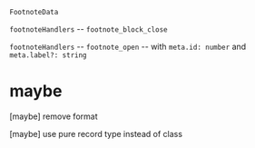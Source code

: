 `FootnoteData`

`footnoteHandlers` -- `footnote_block_close`

`footnoteHandlers` -- `footnote_open` -- with `meta.id: number` and `meta.label?: string`

# maybe

[maybe] remove format

[maybe] use pure record type instead of class
